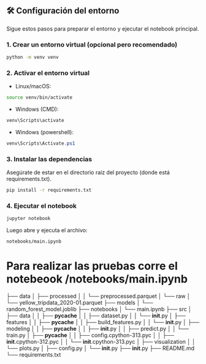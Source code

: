 ## 🛠️ Configuración del entorno

Sigue estos pasos para preparar el entorno y ejecutar el notebook principal.

### 1. Crear un entorno virtual (opcional pero recomendado)

```bash
python -m venv venv
```
### 2. Activar el entorno virtual
- Linux/macOS:

```bash
source venv/bin/activate
```
- Windows (CMD):

```c
venv\Scripts\activate
```

- Windows (powershell):
```powershell
venv\Scripts\Activate.ps1
```

### 3. Instalar las dependencias

Asegúrate de estar en el directorio raíz del proyecto (donde está requirements.txt).
```bash
pip install -r requirements.txt
```

### 4. Ejecutar el notebook

```bash
jupyter notebook
```
Luego abre y ejecuta el archivo:

```bash
notebooks/main.ipynb
```

# Para realizar las pruebas corre el notebeook /notebooks/main.ipynb

├── data
│   ├── processed
│   │   └── preprocessed.parquet
│   └── raw
│       └── yellow_tripdata_2020-01.parquet
├── models
│   └── random_forest_model.joblib
├── notebooks
│   └── main.ipynb
├── src
│   ├── data
│   │   ├── __pycache__
│   │   ├── dataset.py
│   │   └── __init__.py
│   ├── features
│   │   ├── __pycache__
│   │   ├── build_features.py
│   │   └── __init__.py
│   ├── modeling
│   │   ├── __pycache__
│   │   ├── __init__.py
│   │   ├── predict.py
│   │   └── train.py
│   ├── __pycache__
│   │   ├── config.cpython-313.pyc
│   │   ├── __init__.cpython-312.pyc
│   │   └── __init__.cpython-313.pyc
│   ├── visualization
│   │   └── plots.py
│   ├── config.py
│   └── __init__.py
├── __init__.py
├── README.md
└── requirements.txt